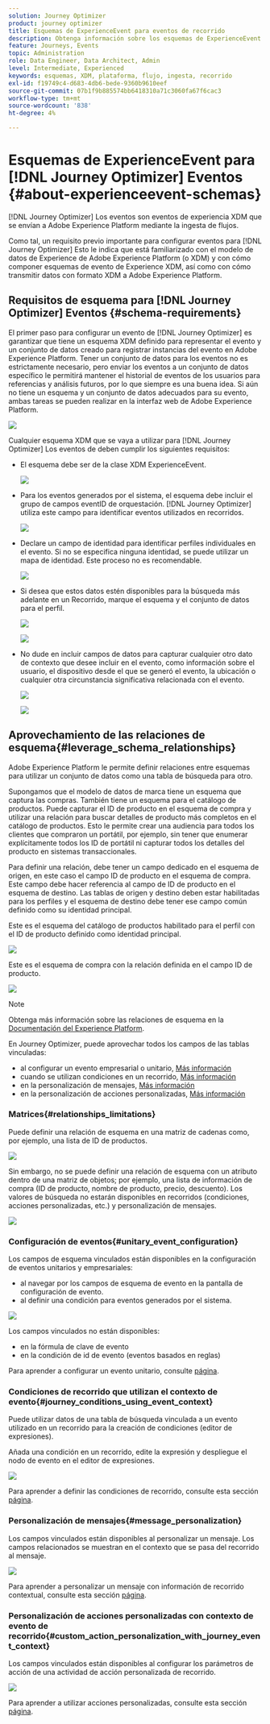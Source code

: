 ```yaml
---
solution: Journey Optimizer
product: journey optimizer
title: Esquemas de ExperienceEvent para eventos de recorrido
description: Obtenga información sobre los esquemas de ExperienceEvent para eventos de recorrido
feature: Journeys, Events
topic: Administration
role: Data Engineer, Data Architect, Admin
level: Intermediate, Experienced
keywords: esquemas, XDM, plataforma, flujo, ingesta, recorrido
exl-id: f19749c4-d683-4db6-bede-9360b9610eef
source-git-commit: 07b1f9b885574bb6418310a71c3060fa67f6cac3
workflow-type: tm+mt
source-wordcount: '838'
ht-degree: 4%

---
```


# Esquemas de ExperienceEvent para [!DNL Journey Optimizer] Eventos {#about-experienceevent-schemas}

[!DNL Journey Optimizer] Los eventos son eventos de experiencia XDM que se envían a Adobe Experience Platform mediante la ingesta de flujos.

Como tal, un requisito previo importante para configurar eventos para [!DNL Journey Optimizer] Esto le indica que está familiarizado con el modelo de datos de Experience de Adobe Experience Platform (o XDM) y con cómo componer esquemas de evento de Experience XDM, así como con cómo transmitir datos con formato XDM a Adobe Experience Platform.

## Requisitos de esquema para [!DNL Journey Optimizer] Eventos  {#schema-requirements}

El primer paso para configurar un evento de [!DNL Journey Optimizer] es garantizar que tiene un esquema XDM definido para representar el evento y un conjunto de datos creado para registrar instancias del evento en Adobe Experience Platform. Tener un conjunto de datos para los eventos no es estrictamente necesario, pero enviar los eventos a un conjunto de datos específico le permitirá mantener el historial de eventos de los usuarios para referencias y análisis futuros, por lo que siempre es una buena idea. Si aún no tiene un esquema y un conjunto de datos adecuados para su evento, ambas tareas se pueden realizar en la interfaz web de Adobe Experience Platform.

![](assets/schema1.png)

Cualquier esquema XDM que se vaya a utilizar para [!DNL Journey Optimizer] Los eventos de deben cumplir los siguientes requisitos:

* El esquema debe ser de la clase XDM ExperienceEvent.

  ![](assets/schema2.png)

* Para los eventos generados por el sistema, el esquema debe incluir el grupo de campos eventID de orquestación. [!DNL Journey Optimizer] utiliza este campo para identificar eventos utilizados en recorridos.

  ![](assets/schema3.png)

* Declare un campo de identidad para identificar perfiles individuales en el evento. Si no se especifica ninguna identidad, se puede utilizar un mapa de identidad. Este proceso no es recomendable.

  ![](assets/schema4.png)

* Si desea que estos datos estén disponibles para la búsqueda más adelante en un Recorrido, marque el esquema y el conjunto de datos para el perfil.

  ![](assets/schema5.png)

  ![](assets/schema6.png)

* No dude en incluir campos de datos para capturar cualquier otro dato de contexto que desee incluir en el evento, como información sobre el usuario, el dispositivo desde el que se generó el evento, la ubicación o cualquier otra circunstancia significativa relacionada con el evento.

  ![](assets/schema7.png)

  ![](assets/schema8.png)

## Aprovechamiento de las relaciones de esquema{#leverage_schema_relationships}

Adobe Experience Platform le permite definir relaciones entre esquemas para utilizar un conjunto de datos como una tabla de búsqueda para otro.

Supongamos que el modelo de datos de marca tiene un esquema que captura las compras. También tiene un esquema para el catálogo de productos. Puede capturar el ID de producto en el esquema de compra y utilizar una relación para buscar detalles de producto más completos en el catálogo de productos. Esto le permite crear una audiencia para todos los clientes que compraron un portátil, por ejemplo, sin tener que enumerar explícitamente todos los ID de portátil ni capturar todos los detalles del producto en sistemas transaccionales.

Para definir una relación, debe tener un campo dedicado en el esquema de origen, en este caso el campo ID de producto en el esquema de compra. Este campo debe hacer referencia al campo de ID de producto en el esquema de destino. Las tablas de origen y destino deben estar habilitadas para los perfiles y el esquema de destino debe tener ese campo común definido como su identidad principal.

Este es el esquema del catálogo de productos habilitado para el perfil con el ID de producto definido como identidad principal.

![](assets/schema9.png)

Este es el esquema de compra con la relación definida en el campo ID de producto.

![](assets/schema10.png)

>[!NOTE]
>
>Obtenga más información sobre las relaciones de esquema en la [Documentación del Experience Platform](https://experienceleague.adobe.com/docs/platform-learn/tutorials/schemas/configure-relationships-between-schemas.html?lang=es).

En Journey Optimizer, puede aprovechar todos los campos de las tablas vinculadas:

* al configurar un evento empresarial o unitario, [Más información](../event/experience-event-schema.md#unitary_event_configuration)
* cuando se utilizan condiciones en un recorrido, [Más información](../event/experience-event-schema.md#journey_conditions_using_event_context)
* en la personalización de mensajes, [Más información](../event/experience-event-schema.md#message_personalization)
* en la personalización de acciones personalizadas, [Más información](../event/experience-event-schema.md#custom_action_personalization_with_journey_event_context)

### Matrices{#relationships_limitations}

Puede definir una relación de esquema en una matriz de cadenas como, por ejemplo, una lista de ID de productos.

![](assets/schema15.png)

Sin embargo, no se puede definir una relación de esquema con un atributo dentro de una matriz de objetos; por ejemplo, una lista de información de compra (ID de producto, nombre de producto, precio, descuento). Los valores de búsqueda no estarán disponibles en recorridos (condiciones, acciones personalizadas, etc.) y personalización de mensajes.

![](assets/schema16.png)

### Configuración de eventos{#unitary_event_configuration}

Los campos de esquema vinculados están disponibles en la configuración de eventos unitarios y empresariales:

* al navegar por los campos de esquema de evento en la pantalla de configuración de evento.
* al definir una condición para eventos generados por el sistema.

![](assets/schema11.png)

Los campos vinculados no están disponibles:

* en la fórmula de clave de evento
* en la condición de id de evento (eventos basados en reglas)

Para aprender a configurar un evento unitario, consulte [página](../event/about-creating.md).

### Condiciones de recorrido que utilizan el contexto de evento{#journey_conditions_using_event_context}

Puede utilizar datos de una tabla de búsqueda vinculada a un evento utilizado en un recorrido para la creación de condiciones (editor de expresiones).

Añada una condición en un recorrido, edite la expresión y despliegue el nodo de evento en el editor de expresiones.

![](assets/schema12.png)

Para aprender a definir las condiciones de recorrido, consulte esta sección [página](../building-journeys/condition-activity.md).

### Personalización de mensajes{#message_personalization}

Los campos vinculados están disponibles al personalizar un mensaje. Los campos relacionados se muestran en el contexto que se pasa del recorrido al mensaje.

![](assets/schema14.png)

Para aprender a personalizar un mensaje con información de recorrido contextual, consulte esta sección [página](../personalization/personalization-use-case.md).

### Personalización de acciones personalizadas con contexto de evento de recorrido{#custom_action_personalization_with_journey_event_context}

Los campos vinculados están disponibles al configurar los parámetros de acción de una actividad de acción personalizada de recorrido.

![](assets/schema13.png)

Para aprender a utilizar acciones personalizadas, consulte esta sección [página](../building-journeys/using-custom-actions.md).
